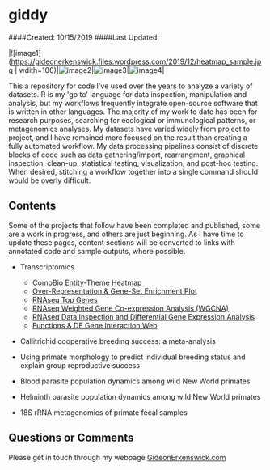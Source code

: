 # giddy
####Created: 10/15/2019  ####Last Updated:

|![image1](https://gideonerkenswick.files.wordpress.com/2019/12/heatmap_sample.jpg | wdith=100)|![image2](https://gideonerkenswick.files.wordpress.com/2019/12/compbio_standard_view_example.jpg)|![image3](https://gideonerkenswick.files.wordpress.com/2019/12/compbio_heatmap_example.jpg)|![image4](https://gideonerkenswick.files.wordpress.com/2019/12/term-gene_edges_example.jpg)|

This a repository for code I've used over the years to analyze a variety of datasets. R is my 'go to' language for data inspection, manipulation and analysis, but my workflows frequently integrate open-source software that is written in other languages. The majority of my work to date has been for research purposes, searching for ecological or immunological patterns, or metagenomics analyses. My datasets have varied widely from project to project, and I have remained more focused on the result than creating a fully automated workflow. My data processing pipelines consist of discrete blocks of code such as data gathering/import, rearrangment, graphical inspection, clean-up, statistical testing, visualization, and post-hoc testing. When desired, stitching a workflow together into a single command should would be overly difficult.

## Contents

Some of the projects that follow have been completed and published, some are a work in progress, and others are just beginning. As I have time to update these pages, content sections will be converted to links with annotated code and sample outputs, where possible.

* Transcriptomics
  * [CompBio Entity-Theme Heatmap](https://github.com/giderk/giddy/blob/master/content/CompBio_Entity-Theme_Heatmap.md)
  * [Over-Representation & Gene-Set Enrichment Plot](https://github.com/giderk/giddy/blob/master/content/CompositePlot_ORA%26GSEA_ggplot.md)
  * [RNAseq Top Genes](https://github.com/giderk/giddy/blob/master/content/RNAseq_TopGenes.md)
  * [RNAseq Weighted Gene Co-expression Analysis (WGCNA)](https://github.com/giderk/giddy/blob/master/content/RNAseq_WGCNA.md)
  * [RNAseq Data Inspection and Differential Gene Expression Analysis](https://github.com/giderk/giddy/blob/master/content/RNAseq_Differential_Expression.md)
  * [Functions & DE Gene Interaction Web](https://github.com/giderk/giddy/blob/master/content/GOterm.DEgene_interactions.md)

* Callitrichid cooperative breeding success: a meta-analysis

* Using primate morphology to predict individual breeding status and explain group reproductive success

* Blood parasite population dynamics among wild New World primates

* Helminth parasite population dynamics among wild New World primates

* 18S rRNA metagenomics of primate fecal samples



## Questions or Comments
Please get in touch through my webpage [GideonErkenswick.com](https://gideonerkenswick.com/contact/)
